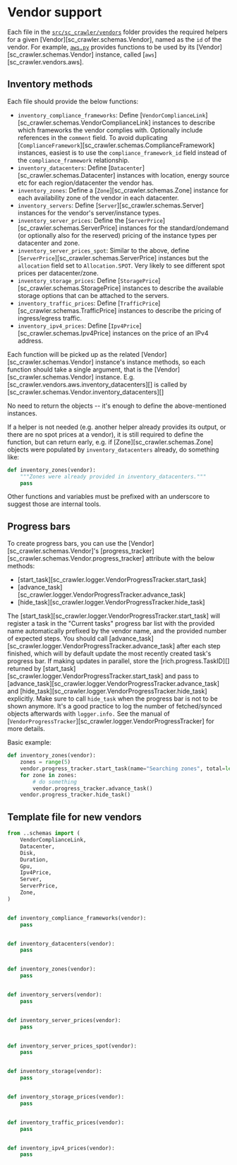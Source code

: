 # Vendor support

Each file in the [`src/sc_crawler/vendors`](https://github.com/SpareCores/sc-crawler/tree/main/src/sc_crawler/vendors) folder provides the required helpers for a given [Vendor][sc_crawler.schemas.Vendor], named as the `id` of the vendor. For example, [`aws.py`](https://github.com/SpareCores/sc-crawler/tree/main/src/sc_crawler/vendors/aws.py) provides functions to be used by its [Vendor][sc_crawler.schemas.Vendor] instance, called [`aws`][sc_crawler.vendors.aws].

## Inventory methods

Each file should provide the below functions:

- `inventory_compliance_frameworks`: Define [`VendorComplianceLink`][sc_crawler.schemas.VendorComplianceLink] instances to describe which frameworks the vendor complies with. Optionally include references in the `comment` field. To avoid duplicating [`ComplianceFramework`][sc_crawler.schemas.ComplianceFramework] instances, easiest is to use the `compliance_framework_id` field instead of the `compliance_framework` relationship.
- `inventory_datacenters`: Define [`Datacenter`][sc_crawler.schemas.Datacenter] instances with location, energy source etc for each region/datacenter the vendor has.
- `inventory_zones`: Define a [`Zone`][sc_crawler.schemas.Zone] instance for each availability zone of the vendor in each datacenter.
- `inventory_servers`: Define [`Server`][sc_crawler.schemas.Server] instances for the vendor's server/instance types.
- `inventory_server_prices`: Define the [`ServerPrice`][sc_crawler.schemas.ServerPrice] instances for the standard/ondemand (or optionally also for the reserved) pricing of the instance types per datacenter and zone.
- `inventory_server_prices_spot`: Similar to the above, define [`ServerPrice`][sc_crawler.schemas.ServerPrice] instances but the `allocation` field set to `Allocation.SPOT`. Very likely to see different spot prices per datacenter/zone.
- `inventory_storage_prices`: Define [`StoragePrice`][sc_crawler.schemas.StoragePrice] instances to describe the available storage options that can be attached to the servers.
- `inventory_traffic_prices`: Define [`TrafficPrice`][sc_crawler.schemas.TrafficPrice] instances to describe the pricing of ingress/egress traffic.
- `inventory_ipv4_prices`: Define [`Ipv4Price`][sc_crawler.schemas.Ipv4Price] instances on the price of an IPv4 address.

Each function will be picked up as the related [Vendor][sc_crawler.schemas.Vendor] instance's instance methods, so each function should take a single argument, that is the [Vendor][sc_crawler.schemas.Vendor] instance. E.g. [sc_crawler.vendors.aws.inventory_datacenters][] is called by [sc_crawler.schemas.Vendor.inventory_datacenters][]

No need to return the objects -- it's enough to define the above-mentioned instances.

If a helper is not needed (e.g. another helper already provides its output, or there are no spot prices at a vendor), it is still required to define the function, but can return early, e.g. if [Zone][sc_crawler.schemas.Zone] objects were populated by `inventory_datacenters` already, do something like:

```python
def inventory_zones(vendor):
    """Zones were already provided in inventory_datacenters."""
    pass
```

Other functions and variables must be prefixed with an underscore to suggest those are internal tools.

## Progress bars

To create progress bars, you can use the [Vendor][sc_crawler.schemas.Vendor]'s [progress_tracker][sc_crawler.schemas.Vendor.progress_tracker] attribute with the below methods:

* [start_task][sc_crawler.logger.VendorProgressTracker.start_task]
* [advance_task][sc_crawler.logger.VendorProgressTracker.advance_task]
* [hide_task][sc_crawler.logger.VendorProgressTracker.hide_task]

The [start_task][sc_crawler.logger.VendorProgressTracker.start_task] will register a task in the "Current tasks" progress bar list with the provided name automatically prefixed by the vendor name, and the provided number of expected steps. You should call [advance_task][sc_crawler.logger.VendorProgressTracker.advance_task] after each step finished, which will by default update the most recently created task's progress bar. If making updates in parallel, store the [rich.progress.TaskID][] returned by [start_task][sc_crawler.logger.VendorProgressTracker.start_task] and pass to [advance_task][sc_crawler.logger.VendorProgressTracker.advance_task] and [hide_task][sc_crawler.logger.VendorProgressTracker.hide_task] explicitly. Make sure to call `hide_task` when the progress bar is not to be shown anymore. It's a good practice to log the number of fetched/synced objects afterwards with `logger.info.` See the manual of [`VendorProgressTracker`][sc_crawler.logger.VendorProgressTracker] for more details.

Basic example:

```python
def inventory_zones(vendor):
    zones = range(5)
    vendor.progress_tracker.start_task(name="Searching zones", total=len(zones))
    for zone in zones:
        # do something
        vendor.progress_tracker.advance_task()
    vendor.progress_tracker.hide_task()
```

## Template file for new vendors

```python
from ..schemas import (
    VendorComplianceLink,
    Datacenter,
    Disk,
    Duration,
    Gpu,
    Ipv4Price,
    Server,
    ServerPrice,
    Zone,
)


def inventory_compliance_frameworks(vendor):
    pass


def inventory_datacenters(vendor):
    pass


def inventory_zones(vendor):
    pass


def inventory_servers(vendor):
    pass


def inventory_server_prices(vendor):
    pass


def inventory_server_prices_spot(vendor):
    pass


def inventory_storage(vendor):
    pass


def inventory_storage_prices(vendor):
    pass


def inventory_traffic_prices(vendor):
    pass


def inventory_ipv4_prices(vendor):
    pass
```
